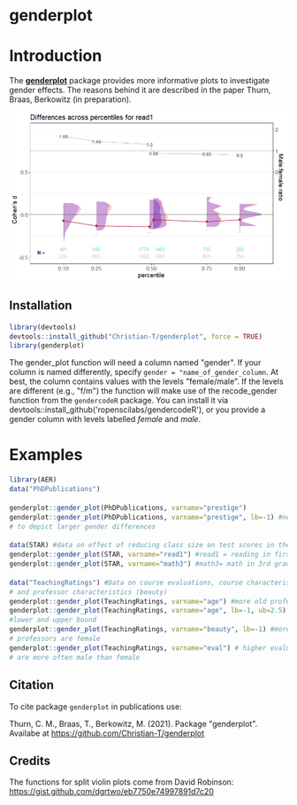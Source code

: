 # genderplot
Introduction
============

The [**genderplot**](http:://github.com/Christian-T/genderplot) package
provides more informative plots to investigate gender effects.
The reasons behind it are described in the paper Thurn, Braas, Berkowitz (in preparation).


<img src="Genderplot_demo1.png" width="672" />

Installation
------------

``` r
library(devtools)
devtools::install_github("Christian-T/genderplot", force = TRUE)
library(genderplot)
```

The gender_plot function will need a column named "gender". If your column is named differently, specify `gender = "name_of_gender_column`. At best, the column contains values with the levels "female/male". If the levels are different (e.g., "f/m") the function will make use of the recode_gender function from the `gendercodeR` package. You can install it via  devtools::install_github('ropenscilabs/gendercodeR'), or you provide a gender column with levels labelled *female* and *male*.

Examples
================

``` r
library(AER)
data("PhDPublications")

genderplot::gender_plot(PhDPublications, varname="prestige")
genderplot::gender_plot(PhDPublications, varname="prestige", lb=-1) #need to adjust lower bound
# to depict larger gender differences

data(STAR) #data on effect of reducing class size on test scores in the early grades
genderplot::gender_plot(STAR, varname="read1") #read1 = reading in first grade
genderplot::gender_plot(STAR, varname="math3") #math3= math in 3rd grade

data("TeachingRatings") #Data on course evaluations, course characteristics,
# and professor characteristics (beauty)
genderplot::gender_plot(TeachingRatings, varname="age") #more old professors are male
genderplot::gender_plot(TeachingRatings, varname="age", lb=-1, ub=2.5) #need to adjust
#lower and upper bound
genderplot::gender_plot(TeachingRatings, varname="beauty", lb=-1) #more beautiful
# professors are female
genderplot::gender_plot(TeachingRatings, varname="eval") # higher evaluated professors
# are more often male than female


```



Citation
--------

To cite package `genderplot` in publications use:

Thurn, C. M., Braas, T., Berkowitz, M. (2021). Package "genderplot". Availabe at https://github.com/Christian-T/genderplot


Credits
-------

The functions for split violin plots come from  David Robinson: <https://gist.github.com/dgrtwo/eb7750e74997891d7c20>
